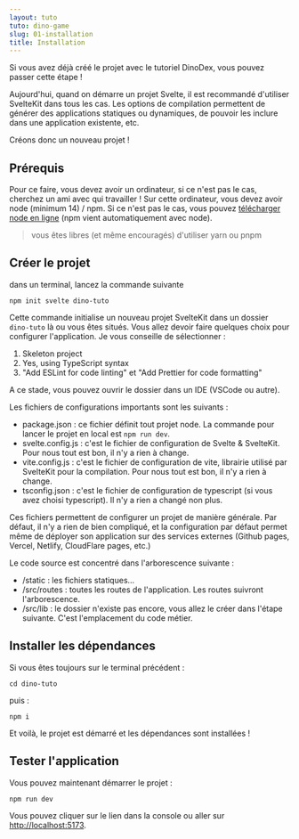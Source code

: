 ```yaml
---
layout: tuto
tuto: dino-game
slug: 01-installation
title: Installation
---
```


Si vous avez déjà créé le projet avec le tutoriel DinoDex, vous pouvez passer cette étape !

Aujourd'hui, quand on démarre un projet Svelte, il est recommandé d'utiliser SvelteKit dans tous les cas. Les options de compilation permettent de générer des applications statiques ou dynamiques, de pouvoir les inclure dans une application existente, etc.

Créons donc un nouveau projet !

## Prérequis

Pour ce faire, vous devez avoir un ordinateur, si ce n'est pas le cas, cherchez un ami avec qui travailler ! Sur cette ordinateur, vous devez avoir node (minimum 14) / npm. Si ce n'est pas le cas, vous pouvez [télécharger node en ligne](https://nodejs.org/en) (npm vient automatiquement avec node).

> vous êtes libres (et même encouragés) d'utiliser yarn ou pnpm

## Créer le projet

dans un terminal, lancez la commande suivante

```
npm init svelte dino-tuto
```

Cette commande initialise un nouveau projet SvelteKit dans un dossier `dino-tuto` là ou vous êtes situés. Vous allez devoir faire quelques choix pour configurer l'application. Je vous conseille de sélectionner :

1. Skeleton project
2. Yes, using TypeScript syntax
3. "Add ESLint for code linting" et "Add Prettier for code formatting"

A ce stade, vous pouvez ouvrir le dossier dans un IDE (VSCode ou autre).

Les fichiers de configurations importants sont les suivants :

- package.json : ce fichier définit tout projet node. La commande pour lancer le projet en local est `npm run dev`.
- svelte.config.js : c'est le fichier de configuration de Svelte & SvelteKit. Pour nous tout est bon, il n'y a rien à change.
- vite.config.js : c'est le fichier de configuration de vite, librairie utilisé par SvelteKit pour la compilation. Pour nous tout est bon, il n'y a rien à change.
- tsconfig.json : c'est le fichier de configuration de typescript (si vous avez choisi typescript). Il n'y a rien a changé non plus.

Ces fichiers permettent de configurer un projet de manière générale. Par défaut, il n'y a rien de bien compliqué, et la configuration par défaut permet même de déployer son application sur des services externes (Github pages, Vercel, Netlify, CloudFlare pages, etc.)

Le code source est concentré dans l'arborescence suivante :

- /static : les fichiers statiques...
- /src/routes : toutes les routes de l'application. Les routes suivront l'arborescence.
- /src/lib : le dossier n'existe pas encore, vous allez le créer dans l'étape suivante. C'est l'emplacement du code métier.

## Installer les dépendances

Si vous êtes toujours sur le terminal précédent :

```
cd dino-tuto
```

puis :

```
npm i
```

Et voilà, le projet est démarré et les dépendances sont installées !

## Tester l'application

Vous pouvez maintenant démarrer le projet :

```
npm run dev
```

Vous pouvez cliquer sur le lien dans la console ou aller sur <a href="http://localhost:5173" target="_blank">http://localhost:5173</a>.
